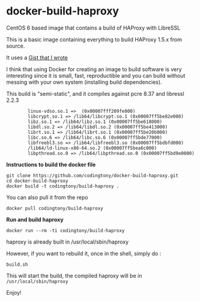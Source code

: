docker-build-haproxy
====================

CentOS 6 based image that contains a build of HAProxy with LibreSSL

This is a basic image containing everything to build HAProxy 1.5.x from source.

It uses a [Gist that I wrote](https://gist.github.com/codingtony/24fab751202dff4d547c)

I think that using Docker for creating an image to build software is very interesting since it is small, fast, reproductible and you can build without messing with your own system (installing build dependencies).


This build is "semi-static", and it compiles against pcre 8.37 and libressl 2.2.3
```
        linux-vdso.so.1 =>  (0x00007fff209fe000)
        libcrypt.so.1 => /lib64/libcrypt.so.1 (0x00007ff5be82e000)
        libz.so.1 => /lib64/libz.so.1 (0x00007ff5be618000)
        libdl.so.2 => /lib64/libdl.so.2 (0x00007ff5be413000)
        librt.so.1 => /lib64/librt.so.1 (0x00007ff5be20b000)
        libc.so.6 => /lib64/libc.so.6 (0x00007ff5bde77000)
        libfreebl3.so => /lib64/libfreebl3.so (0x00007ff5bdbfd000)
        /lib64/ld-linux-x86-64.so.2 (0x00007ff5bea6c000)
        libpthread.so.0 => /lib64/libpthread.so.0 (0x00007ff5bd9e0000)
```



**Instructions to build the docker file**
```
git clone https://github.com/codingtony/docker-build-haproxy.git
cd docker-build-haproxy
docker build -t codingtony/build-haproxy .
```

You can also pull it from the repo
```
docker pull codingtony/build-haproxy
```

**Run and build haproxy**
```
docker run --rm -ti codingtony/build-haproxy
```
haproxy is already built in /usr/local/sbin/haproxy

However, if you want to rebuild it, once in the shell, simply do :
```
build.sh
```

This will start the build, the compiled haproxy will be in ```/usr/local/sbin/haproxy```

Enjoy!





